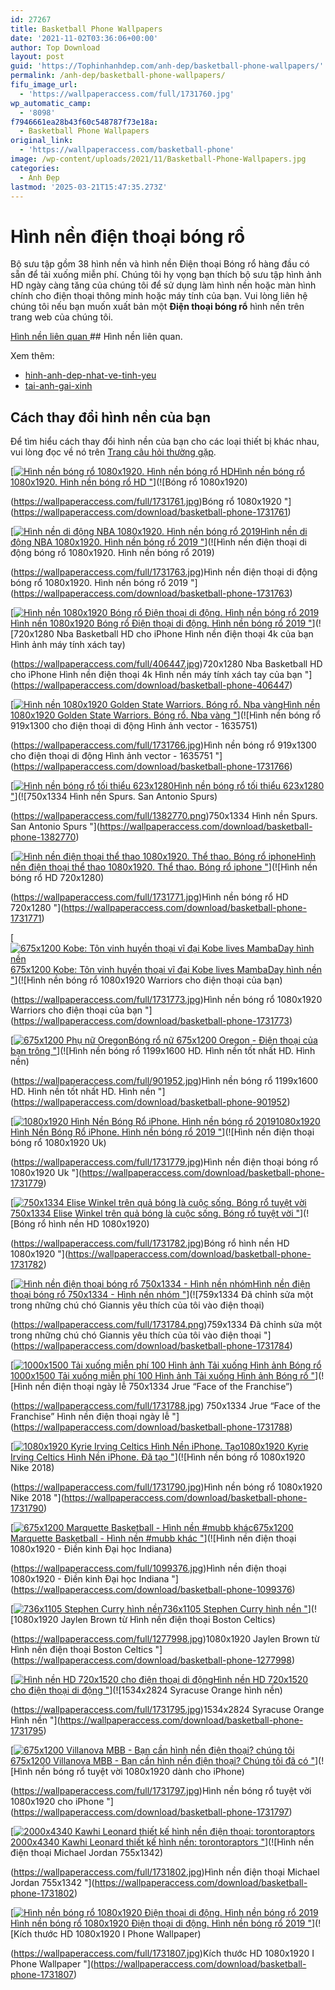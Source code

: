 ```yaml
---
id: 27267
title: Basketball Phone Wallpapers
date: '2021-11-02T03:36:06+00:00'
author: Top Download
layout: post
guid: 'https://Tophinhanhdep.com/anh-dep/basketball-phone-wallpapers/'
permalink: /anh-dep/basketball-phone-wallpapers/
fifu_image_url:
  - 'https://wallpaperaccess.com/full/1731760.jpg'
wp_automatic_camp:
  - '8098'
f7946661ea28b43f60c548787f73e18a:
  - Basketball Phone Wallpapers
original_link:
  - 'https://wallpaperaccess.com/basketball-phone'
image: /wp-content/uploads/2021/11/Basketball-Phone-Wallpapers.jpg
categories:
  - Ảnh Đẹp
lastmod: '2025-03-21T15:47:35.273Z'
---
```

# Hình nền điện thoại bóng rổ

Bộ sưu tập gồm 38 hình nền và hình nền Điện thoại Bóng rổ hàng đầu có sẵn để tải xuống miễn phí. Chúng tôi hy vọng bạn thích bộ sưu tập hình ảnh HD ngày càng tăng của chúng tôi để sử dụng làm hình nền hoặc màn hình chính cho điện thoại thông minh hoặc máy tính của bạn. Vui lòng liên hệ chúng tôi nếu bạn muốn xuất bản một **Điện thoại bóng rổ** hình nền trên trang web của chúng tôi.

[Hình nền liên quan ](#related) ## Hình nền liên quan.

   
 Xem thêm:

   
- [hinh-anh-dep-nhat-ve-tinh-yeu](https://tophinhanhdep.com/anh-tinh-yeu/hinh-anh-dep-nhat-ve-tinh-yeu/)
- [tai-anh-gai-xinh](https://tophinhanhdep.com/gai-xinh/tai-anh-gai-xinh/)

## Cách thay đổi hình nền của bạn

Để tìm hiểu cách thay đổi hình nền của bạn cho các loại thiết bị khác nhau, vui lòng đọc về nó trên [Trang câu hỏi thường gặp](https://tophinhanhdep.com/faq/).

  
[[![Hình nền bóng rổ 1080x1920.  Hình nền bóng rổ HD](https://wallpaperaccess.com/full/1731760.jpg)Hình nền bóng rổ 1080x1920. Hình nền bóng rổ HD "](https://wallpaperaccess.com/download/basketball-phone-1731760)](![Bóng rổ 1080x1920)

(https://wallpaperaccess.com/full/1731761.jpg)Bóng rổ 1080x1920 "](https://wallpaperaccess.com/download/basketball-phone-1731761)

[[![Hình nền di động NBA 1080x1920.  Hình nền bóng rổ 2019](https://wallpaperaccess.com/full/1731762.jpg)Hình nền di động NBA 1080x1920. Hình nền bóng rổ 2019 "](https://wallpaperaccess.com/download/basketball-phone-1731762)](![Hình nền điện thoại di động bóng rổ 1080x1920.  Hình nền bóng rổ 2019)

(https://wallpaperaccess.com/full/1731763.jpg)Hình nền điện thoại di động bóng rổ 1080x1920. Hình nền bóng rổ 2019 "](https://wallpaperaccess.com/download/basketball-phone-1731763)

[[![Hình nền 1080x1920 Bóng rổ Điện thoại di động.  Hình nền bóng rổ 2019](https://wallpaperaccess.com/full/1731764.jpg)Hình nền 1080x1920 Bóng rổ Điện thoại di động. Hình nền bóng rổ 2019 "](https://wallpaperaccess.com/download/basketball-phone-1731764)](![720x1280 Nba Basketball HD cho iPhone Hình nền điện thoại 4k của bạn Hình ảnh máy tính xách tay)

(https://wallpaperaccess.com/full/406447.jpg)720x1280 Nba Basketball HD cho iPhone Hình nền điện thoại 4k Hình nền máy tính xách tay của bạn "](https://wallpaperaccess.com/download/basketball-phone-406447)

[[![Hình nền 1080x1920 Golden State Warriors.  Bóng rổ.  Nba vàng](https://wallpaperaccess.com/full/1731765.jpg)Hình nền 1080x1920 Golden State Warriors. Bóng rổ. Nba vàng "](https://wallpaperaccess.com/download/basketball-phone-1731765)](![Hình nền bóng rổ 919x1300 cho điện thoại di động Hình ảnh vector - 1635751)

(https://wallpaperaccess.com/full/1731766.jpg)Hình nền bóng rổ 919x1300 cho điện thoại di động Hình ảnh vector - 1635751 "](https://wallpaperaccess.com/download/basketball-phone-1731766)

[[![Hình nền bóng rổ tối thiểu 623x1280](https://wallpaperaccess.com/full/1731767.jpg)Hình nền bóng rổ tối thiểu 623x1280 "](https://wallpaperaccess.com/download/basketball-phone-1731767)](![750x1334 Hình nền Spurs.  San Antonio Spurs)

(https://wallpaperaccess.com/full/1382770.png)750x1334 Hình nền Spurs. San Antonio Spurs "](https://wallpaperaccess.com/download/basketball-phone-1382770)

[[![Hình nền điện thoại thể thao 1080x1920.  Thể thao.  Bóng rổ iphone](https://wallpaperaccess.com/full/1731769.jpg)Hình nền điện thoại thể thao 1080x1920. Thể thao. Bóng rổ iphone "](https://wallpaperaccess.com/download/basketball-phone-1731769)](![Hình nền bóng rổ HD 720x1280)

(https://wallpaperaccess.com/full/1731771.jpg)Hình nền bóng rổ HD 720x1280 "](https://wallpaperaccess.com/download/basketball-phone-1731771)

[[![675x1200 Kobe: Tôn vinh huyền thoại vĩ đại Kobe lives MambaDay hình nền](https://wallpaperaccess.com/full/1731772.jpg)675x1200 Kobe: Tôn vinh huyền thoại vĩ đại Kobe lives MambaDay hình nền "](https://wallpaperaccess.com/download/basketball-phone-1731772)](![Hình nền bóng rổ 1080x1920 Warriors cho điện thoại của bạn)

(https://wallpaperaccess.com/full/1731773.jpg)Hình nền bóng rổ 1080x1920 Warriors cho điện thoại của bạn "](https://wallpaperaccess.com/download/basketball-phone-1731773)

[[![675x1200 Phụ nữ Oregon](https://wallpaperaccess.com/full/1731775.jpg)Bóng rổ nữ 675x1200 Oregon - Điện thoại của bạn trông "](https://wallpaperaccess.com/download/basketball-phone-1731775)](![Hình nền bóng rổ 1199x1600 HD.  Hình nền tốt nhất HD.  Hình nền)

(https://wallpaperaccess.com/full/901952.jpg)Hình nền bóng rổ 1199x1600 HD. Hình nền tốt nhất HD. Hình nền "](https://wallpaperaccess.com/download/basketball-phone-901952)

[[![1080x1920 Hình Nền Bóng Rổ iPhone.  Hình nền bóng rổ 2019](https://wallpaperaccess.com/full/1731778.jpg)1080x1920 Hình Nền Bóng Rổ iPhone. Hình nền bóng rổ 2019 "](https://wallpaperaccess.com/download/basketball-phone-1731778)](![Hình nền điện thoại bóng rổ 1080x1920 Uk)

(https://wallpaperaccess.com/full/1731779.jpg)Hình nền điện thoại bóng rổ 1080x1920 Uk "](https://wallpaperaccess.com/download/basketball-phone-1731779)

[[![750x1334 Elise Winkel trên quả bóng là cuộc sống.  Bóng rổ tuyệt vời](https://wallpaperaccess.com/full/1731781.jpg)750x1334 Elise Winkel trên quả bóng là cuộc sống. Bóng rổ tuyệt vời "](https://wallpaperaccess.com/download/basketball-phone-1731781)](![Bóng rổ hình nền HD 1080x1920)

(https://wallpaperaccess.com/full/1731782.jpg)Bóng rổ hình nền HD 1080x1920 "](https://wallpaperaccess.com/download/basketball-phone-1731782)

[[![Hình nền điện thoại bóng rổ 750x1334 - Hình nền nhóm](https://wallpaperaccess.com/full/1731783.jpg)Hình nền điện thoại bóng rổ 750x1334 - Hình nền nhóm "](https://wallpaperaccess.com/download/basketball-phone-1731783)](![759x1334 Đã chỉnh sửa một trong những chú chó Giannis yêu thích của tôi vào điện thoại)

(https://wallpaperaccess.com/full/1731784.png)759x1334 Đã chỉnh sửa một trong những chú chó Giannis yêu thích của tôi vào điện thoại "](https://wallpaperaccess.com/download/basketball-phone-1731784)

[[![1000x1500 Tải xuống miễn phí 100 Hình ảnh Tải xuống Hình ảnh Bóng rổ](https://wallpaperaccess.com/full/1731785.jpg)1000x1500 Tải xuống miễn phí 100 Hình ảnh Tải xuống Hình ảnh Bóng rổ "](https://wallpaperaccess.com/download/basketball-phone-1731785)](![Hình nền điện thoại ngày lễ 750x1334 Jrue “Face of the Franchise”)

(https://wallpaperaccess.com/full/1731788.jpg) 750x1334 Jrue “Face of the Franchise” Hình nền điện thoại ngày lễ "](https://wallpaperaccess.com/download/basketball-phone-1731788)

[[![1080x1920 Kyrie Irving Celtics Hình Nền iPhone.  Tạo](https://wallpaperaccess.com/full/1126206.png)1080x1920 Kyrie Irving Celtics Hình Nền iPhone. Đã tạo "](https://wallpaperaccess.com/download/basketball-phone-1126206)](![Hình nền bóng rổ 1080x1920 Nike 2018)

(https://wallpaperaccess.com/full/1731790.jpg)Hình nền bóng rổ 1080x1920 Nike 2018 "](https://wallpaperaccess.com/download/basketball-phone-1731790)

[[![675x1200 Marquette Basketball - Hình nền #mubb khác](https://wallpaperaccess.com/full/1731791.jpg)675x1200 Marquette Basketball - Hình nền #mubb khác "](https://wallpaperaccess.com/download/basketball-phone-1731791)](![Hình nền điện thoại 1080x1920 - Điền kinh Đại học Indiana)

(https://wallpaperaccess.com/full/1099376.jpg)Hình nền điện thoại 1080x1920 - Điền kinh Đại học Indiana "](https://wallpaperaccess.com/download/basketball-phone-1099376)

[[![736x1105 Stephen Curry hình nền](https://wallpaperaccess.com/full/981885.jpg)736x1105 Stephen Curry hình nền "](https://wallpaperaccess.com/download/basketball-phone-981885)](![1080x1920 Jaylen Brown từ Hình nền điện thoại Boston Celtics)

(https://wallpaperaccess.com/full/1277998.jpg)1080x1920 Jaylen Brown từ Hình nền điện thoại Boston Celtics "](https://wallpaperaccess.com/download/basketball-phone-1277998)

[[![Hình nền HD 720x1520 cho điện thoại di động](https://wallpaperaccess.com/full/1731794.jpg)Hình nền HD 720x1520 cho điện thoại di động "](https://wallpaperaccess.com/download/basketball-phone-1731794)](![1534x2824 Syracuse Orange hình nền)

(https://wallpaperaccess.com/full/1731795.jpg)1534x2824 Syracuse Orange Hình nền "](https://wallpaperaccess.com/download/basketball-phone-1731795)

[[![675x1200 Villanova MBB - Bạn cần hình nền điện thoại?  chúng tôi](https://wallpaperaccess.com/full/1731796.jpg)675x1200 Villanova MBB - Bạn cần hình nền điện thoại? Chúng tôi đã có "](https://wallpaperaccess.com/download/basketball-phone-1731796)](![Hình nền bóng rổ tuyệt vời 1080x1920 dành cho iPhone)

(https://wallpaperaccess.com/full/1731797.jpg)Hình nền bóng rổ tuyệt vời 1080x1920 cho iPhone "](https://wallpaperaccess.com/download/basketball-phone-1731797)

[[![2000x4340 Kawhi Leonard thiết kế hình nền điện thoại: torontoraptors](https://wallpaperaccess.com/full/1382903.jpg)2000x4340 Kawhi Leonard thiết kế hình nền: torontoraptors "](https://wallpaperaccess.com/download/basketball-phone-1382903)](![Hình nền điện thoại Michael Jordan 755x1342)

(https://wallpaperaccess.com/full/1731802.jpg)Hình nền điện thoại Michael Jordan 755x1342 "](https://wallpaperaccess.com/download/basketball-phone-1731802)

[[![Hình nền bóng rổ 1080x1920 Điện thoại di động.  Hình nền bóng rổ 2019](https://wallpaperaccess.com/full/1731805.jpg)Hình nền bóng rổ 1080x1920 Điện thoại di động. Hình nền bóng rổ 2019 "](https://wallpaperaccess.com/download/basketball-phone-1731805)](![Kích thước HD 1080x1920 I Phone Wallpaper)

(https://wallpaperaccess.com/full/1731807.jpg)Kích thước HD 1080x1920 I Phone Wallpaper "](https://wallpaperaccess.com/download/basketball-phone-1731807)
